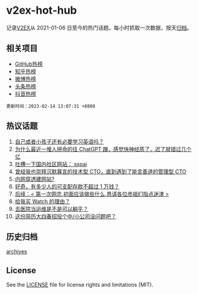 # v2ex-hot-hub

 记录[V2EX](https://www.v2ex.com/)从 2021-01-06 日至今的热门话题。每小时抓取一次数据，按天[归档](archives)。
 
 ## 相关项目

- [GitHub热榜](https://github.com/lonnyzhang423/github-hot-hub)
- [知乎热榜](https://github.com/lonnyzhang423/zhihu-hot-hub)
- [微博热榜](https://github.com/lonnyzhang423/weibo-hot-hub)
- [头条热榜](https://github.com/lonnyzhang423/toutiao-hot-hub)
- [抖音热榜](https://github.com/lonnyzhang423/douyin-hot-hub)


 `更新时间：2023-02-14 13:07:31 +0800`

## 热议话题

1. [自己或者小孩子还有必要学习英语吗？](https://www.v2ex.com/t/915886)
1. [为什么最近一堆人拼命的往 ChatGPT 蹭，感觉快神经质了，迟了就错过几个亿](https://www.v2ex.com/t/915690)
1. [吐槽一下国内社区网站： sspai](https://www.v2ex.com/t/915913)
1. [曾经我也崇拜沉默寡言的技术型 CTO，直到遇到了能言善道的管理型 CTO](https://www.v2ex.com/t/915723)
1. [内网穿透建网站?](https://www.v2ex.com/t/915697)
1. [好奇，有多少人的可支配存款不超过 1 万钱？](https://www.v2ex.com/t/915875)
1. [后续：< 第一次网恋,初面应该做些什么,恳请各位彦祖们指点迷津 >](https://www.v2ex.com/t/915727)
1. [给我买 Watch 的理由？](https://www.v2ex.com/t/915651)
1. [去医院当运维是不是可以躺平？](https://www.v2ex.com/t/915663)
1. [这份简历大四春招投个中/小公司没问题吧？](https://www.v2ex.com/t/915821)

## 历史归档

[archives](archives)

## License

See the [LICENSE](LICENSE) file for license rights and limitations (MIT).
